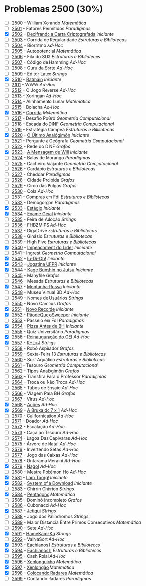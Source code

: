 # Problemas 2500 (30%)

- [ ]  [2500](https://www.beecrowd.com.br/judge/pt/problems/view/2500) - William Xorando *Matemática*
- [ ]  [2501](https://www.beecrowd.com.br/judge/pt/problems/view/2501) - Fatores Permitidos *Paradigmas*
- [x]  [2502](https://www.beecrowd.com.br/judge/pt/problems/view/2502) - [Decifrando a Carta Criptografada](https://github.com/potigol/beecrowd/blob/master/src/2500/2502.poti) *Iniciante*
- [ ]  [2503](https://www.beecrowd.com.br/judge/pt/problems/view/2503) - Corrida de Regularidade *Estruturas e Bibliotecas*
- [ ]  [2504](https://www.beecrowd.com.br/judge/pt/problems/view/2504) - Biorritmo *Ad-Hoc*
- [ ]  [2505](https://www.beecrowd.com.br/judge/pt/problems/view/2505) - Autopotencial *Matemática*
- [ ]  [2506](https://www.beecrowd.com.br/judge/pt/problems/view/2506) - Fila do SUS *Estruturas e Bibliotecas*
- [ ]  [2507](https://www.beecrowd.com.br/judge/pt/problems/view/2507) - Código de Hamming *Ad-Hoc*
- [ ]  [2508](https://www.beecrowd.com.br/judge/pt/problems/view/2508) - Guru da Sorte *Ad-Hoc*
- [ ]  [2509](https://www.beecrowd.com.br/judge/pt/problems/view/2509) - Editor Latex *Strings*
- [x]  [2510](https://www.beecrowd.com.br/judge/pt/problems/view/2510) - [Batmain](https://github.com/potigol/beecrowd/blob/master/src/2500/2510.poti) *Iniciante*
- [ ]  [2511](https://www.beecrowd.com.br/judge/pt/problems/view/2511) - WWW *Ad-Hoc*
- [ ]  [2512](https://www.beecrowd.com.br/judge/pt/problems/view/2512) - O Jogo Reverse *Ad-Hoc*
- [ ]  [2513](https://www.beecrowd.com.br/judge/pt/problems/view/2513) - Xoringan *Ad-Hoc*
- [ ]  [2514](https://www.beecrowd.com.br/judge/pt/problems/view/2514) - Alinhamento Lunar *Matemática*
- [ ]  [2515](https://www.beecrowd.com.br/judge/pt/problems/view/2515) - Bolacha *Ad-Hoc*
- [x]  [2516](https://www.beecrowd.com.br/judge/pt/problems/view/2516) - [Corrida](https://github.com/potigol/beecrowd/blob/master/src/2500/2516.poti) *Matemática*
- [ ]  [2517](https://www.beecrowd.com.br/judge/pt/problems/view/2517) - Desafio PoGro *Geometria Computacional*
- [ ]  [2518](https://www.beecrowd.com.br/judge/pt/problems/view/2518) - Escada do DINF *Geometria Computacional*
- [ ]  [2519](https://www.beecrowd.com.br/judge/pt/problems/view/2519) - Estratégia Campeã *Estruturas e Bibliotecas*
- [x]  [2520](https://www.beecrowd.com.br/judge/pt/problems/view/2520) - [O Último Analógimôn](https://github.com/potigol/beecrowd/blob/master/src/2500/2520.poti) *Iniciante*
- [ ]  [2521](https://www.beecrowd.com.br/judge/pt/problems/view/2521) - Pergunte à Geógrafa *Geometria Computacional*
- [ ]  [2522](https://www.beecrowd.com.br/judge/pt/problems/view/2522) - Rede do DINF *Grafos*
- [x]  [2523](https://www.beecrowd.com.br/judge/pt/problems/view/2523) - [A Mensagem de Will](https://github.com/potigol/beecrowd/blob/master/src/2500/2523.poti) *Iniciante*
- [ ]  [2524](https://www.beecrowd.com.br/judge/pt/problems/view/2524) - Balas de Morango *Paradigmas*
- [ ]  [2525](https://www.beecrowd.com.br/judge/pt/problems/view/2525) - Cacheiro Viajante *Geometria Computacional*
- [ ]  [2526](https://www.beecrowd.com.br/judge/pt/problems/view/2526) - Cardápio *Estruturas e Bibliotecas*
- [ ]  [2527](https://www.beecrowd.com.br/judge/pt/problems/view/2527) - Cheddar *Paradigmas*
- [ ]  [2528](https://www.beecrowd.com.br/judge/pt/problems/view/2528) - Cidade Proibida *Grafos*
- [ ]  [2529](https://www.beecrowd.com.br/judge/pt/problems/view/2529) - Circo das Pulgas *Grafos*
- [ ]  [2530](https://www.beecrowd.com.br/judge/pt/problems/view/2530) - Cola *Ad-Hoc*
- [ ]  [2531](https://www.beecrowd.com.br/judge/pt/problems/view/2531) - Compras em FdI *Estruturas e Bibliotecas*
- [ ]  [2532](https://www.beecrowd.com.br/judge/pt/problems/view/2532) - Demogorgon *Paradigmas*
- [x]  [2533](https://www.beecrowd.com.br/judge/pt/problems/view/2533) - [Estágio](https://github.com/potigol/beecrowd/blob/master/src/2500/2533.poti) *Iniciante*
- [x]  [2534](https://www.beecrowd.com.br/judge/pt/problems/view/2534) - [Exame Geral](https://github.com/potigol/beecrowd/blob/master/src/2500/2534.poti) *Iniciante*
- [ ]  [2535](https://www.beecrowd.com.br/judge/pt/problems/view/2535) - Feira de Adoção *Strings*
- [ ]  [2536](https://www.beecrowd.com.br/judge/pt/problems/view/2536) - FHBZMIPS *Ad-Hoc*
- [ ]  [2537](https://www.beecrowd.com.br/judge/pt/problems/view/2537) - GigaDrive *Estruturas e Bibliotecas*
- [ ]  [2538](https://www.beecrowd.com.br/judge/pt/problems/view/2538) - Ginásio *Estruturas e Bibliotecas*
- [ ]  [2539](https://www.beecrowd.com.br/judge/pt/problems/view/2539) - High Five *Estruturas e Bibliotecas*
- [x]  [2540](https://www.beecrowd.com.br/judge/pt/problems/view/2540) - [Impeachment do Líder](https://github.com/potigol/beecrowd/blob/master/src/2500/2540.poti) *Iniciante*
- [ ]  [2541](https://www.beecrowd.com.br/judge/pt/problems/view/2541) - Ingrest *Geometria Computacional*
- [x]  [2542](https://www.beecrowd.com.br/judge/pt/problems/view/2542) - [Iu-Di-Oh!](https://github.com/potigol/beecrowd/blob/master/src/2500/2542.poti) *Iniciante*
- [x]  [2543](https://www.beecrowd.com.br/judge/pt/problems/view/2543) - [Jogatina UFPR](https://github.com/potigol/beecrowd/blob/master/src/2500/2543.poti) *Iniciante*
- [x]  [2544](https://www.beecrowd.com.br/judge/pt/problems/view/2544) - [Kage Bunshin no Jutsu](https://github.com/potigol/beecrowd/blob/master/src/2500/2544.poti) *Iniciante*
- [ ]  [2545](https://www.beecrowd.com.br/judge/pt/problems/view/2545) - Manyfile *Grafos*
- [ ]  [2546](https://www.beecrowd.com.br/judge/pt/problems/view/2546) - Mesada *Estruturas e Bibliotecas*
- [x]  [2547](https://www.beecrowd.com.br/judge/pt/problems/view/2547) - [Montanha-Russa](https://github.com/potigol/beecrowd/blob/master/src/2500/2547.poti) *Iniciante*
- [ ]  [2548](https://www.beecrowd.com.br/judge/pt/problems/view/2548) - Museu Virtual 3D *Ad-Hoc*
- [ ]  [2549](https://www.beecrowd.com.br/judge/pt/problems/view/2549) - Nomes de Usuários *Strings*
- [ ]  [2550](https://www.beecrowd.com.br/judge/pt/problems/view/2550) - Novo Campus *Grafos*
- [x]  [2551](https://www.beecrowd.com.br/judge/pt/problems/view/2551) - [Novo Recorde](https://github.com/potigol/beecrowd/blob/master/src/2500/2551.poti) *Iniciante*
- [x]  [2552](https://www.beecrowd.com.br/judge/pt/problems/view/2552) - [PãodeQuejoSweeper](https://github.com/potigol/beecrowd/blob/master/src/2500/2552.poti) *Iniciante*
- [ ]  [2553](https://www.beecrowd.com.br/judge/pt/problems/view/2553) - Passeio em FdI *Paradigmas*
- [x]  [2554](https://www.beecrowd.com.br/judge/pt/problems/view/2554) - [Pizza Antes de BH](https://github.com/potigol/beecrowd/blob/master/src/2500/2554.poti) *Iniciante*
- [ ]  [2555](https://www.beecrowd.com.br/judge/pt/problems/view/2555) - Quiz Universitário *Paradigmas*
- [x]  [2556](https://www.beecrowd.com.br/judge/pt/problems/view/2556) - [Reinauguração do CEI](https://github.com/potigol/beecrowd/blob/master/src/2500/2556.poti) *Ad-Hoc*
- [x]  [2557](https://www.beecrowd.com.br/judge/pt/problems/view/2557) - [R+L=J](https://github.com/potigol/beecrowd/blob/master/src/2500/2557.poti) *Strings*
- [ ]  [2558](https://www.beecrowd.com.br/judge/pt/problems/view/2558) - Robô Aspirador *Grafos*
- [ ]  [2559](https://www.beecrowd.com.br/judge/pt/problems/view/2559) - Sexta-Feira 13 *Estruturas e Bibliotecas*
- [ ]  [2560](https://www.beecrowd.com.br/judge/pt/problems/view/2560) - Surf Aquático *Estruturas e Bibliotecas*
- [ ]  [2561](https://www.beecrowd.com.br/judge/pt/problems/view/2561) - Tesouro *Geometria Computacional*
- [ ]  [2562](https://www.beecrowd.com.br/judge/pt/problems/view/2562) - Tipos Analógimôn *Grafos*
- [ ]  [2563](https://www.beecrowd.com.br/judge/pt/problems/view/2563) - Transfira Para o Professor *Paradigmas*
- [ ]  [2564](https://www.beecrowd.com.br/judge/pt/problems/view/2564) - Troca ou Não Troca *Ad-Hoc*
- [ ]  [2565](https://www.beecrowd.com.br/judge/pt/problems/view/2565) - Tubos de Ensaio *Ad-Hoc*
- [ ]  [2566](https://www.beecrowd.com.br/judge/pt/problems/view/2566) - Viagem Para BH *Grafos*
- [ ]  [2567](https://www.beecrowd.com.br/judge/pt/problems/view/2567) - Virus *Ad-Hoc*
- [x]  [2568](https://www.beecrowd.com.br/judge/pt/problems/view/2568) - [Ações](https://github.com/potigol/beecrowd/blob/master/src/2500/2568.poti) *Ad-Hoc*
- [x]  [2569](https://www.beecrowd.com.br/judge/pt/problems/view/2569) - [A Bruxa do 7 x 1](https://github.com/potigol/beecrowd/blob/master/src/2500/2569.poti) *Ad-Hoc*
- [ ]  [2570](https://www.beecrowd.com.br/judge/pt/problems/view/2570) - Californication *Ad-Hoc*
- [ ]  [2571](https://www.beecrowd.com.br/judge/pt/problems/view/2571) - Doador *Ad-Hoc*
- [ ]  [2572](https://www.beecrowd.com.br/judge/pt/problems/view/2572) - Escalação *Ad-Hoc*
- [ ]  [2573](https://www.beecrowd.com.br/judge/pt/problems/view/2573) - Caça ao Tesouro *Ad-Hoc*
- [ ]  [2574](https://www.beecrowd.com.br/judge/pt/problems/view/2574) - Lagoa Das Capivaras *Ad-Hoc*
- [ ]  [2575](https://www.beecrowd.com.br/judge/pt/problems/view/2575) - Árvore de Natal *Ad-Hoc*
- [ ]  [2576](https://www.beecrowd.com.br/judge/pt/problems/view/2576) - Invertendo Setas *Ad-Hoc*
- [ ]  [2577](https://www.beecrowd.com.br/judge/pt/problems/view/2577) - Jogo das Caixas *Ad-Hoc*
- [ ]  [2578](https://www.beecrowd.com.br/judge/pt/problems/view/2578) - Ontarama Meraini *Ad-Hoc*
- [x]  [2579](https://www.beecrowd.com.br/judge/pt/problems/view/2579) - [Nagol](https://github.com/potigol/beecrowd/blob/master/src/2500/2579.poti) *Ad-Hoc*
- [ ]  [2580](https://www.beecrowd.com.br/judge/pt/problems/view/2580) - Mestre Pokémon Ho *Ad-Hoc*
- [x]  [2581](https://www.beecrowd.com.br/judge/pt/problems/view/2581) - [I am Toorg!](https://github.com/potigol/beecrowd/blob/master/src/2500/2581.poti) *Iniciante*
- [x]  [2582](https://www.beecrowd.com.br/judge/pt/problems/view/2582) - [System of a Download](https://github.com/potigol/beecrowd/blob/master/src/2500/2582.poti) *Iniciante*
- [ ]  [2583](https://www.beecrowd.com.br/judge/pt/problems/view/2583) - Chirrin Chirrion *Strings*
- [x]  [2584](https://www.beecrowd.com.br/judge/pt/problems/view/2584) - [Pentágono](https://github.com/potigol/beecrowd/blob/master/src/2500/2584.poti) *Matemática*
- [ ]  [2585](https://www.beecrowd.com.br/judge/pt/problems/view/2585) - Dominó Incompleto *Grafos*
- [ ]  [2586](https://www.beecrowd.com.br/judge/pt/problems/view/2586) - Cubonacci *Ad-Hoc*
- [x]  [2587](https://www.beecrowd.com.br/judge/pt/problems/view/2587) - [Jetiqui](https://github.com/potigol/beecrowd/blob/master/src/2500/2587.poti) *Strings*
- [ ]  [2588](https://www.beecrowd.com.br/judge/pt/problems/view/2588) - Jogo dos Palíndromos *Strings*
- [ ]  [2589](https://www.beecrowd.com.br/judge/pt/problems/view/2589) - Maior Distância Entre Primos Consecutivos *Matemática*
- [ ]  [2590](https://www.beecrowd.com.br/judge/pt/problems/view/2590) - Sete *Ad-Hoc*
- [x]  [2591](https://www.beecrowd.com.br/judge/pt/problems/view/2591) - [HameKameKa](https://github.com/potigol/beecrowd/blob/master/src/2500/2591.poti) *Strings*
- [ ]  [2592](https://www.beecrowd.com.br/judge/pt/problems/view/2592) - VaiNaSort *Ad-Hoc*
- [x]  [2593](https://www.beecrowd.com.br/judge/pt/problems/view/2593) - [Eachianos I](https://github.com/potigol/beecrowd/blob/master/src/2500/2593.poti) *Estruturas e Bibliotecas*
- [x]  [2594](https://www.beecrowd.com.br/judge/pt/problems/view/2594) - [Eachianos II](https://github.com/potigol/beecrowd/blob/master/src/2500/2594.poti) *Estruturas e Bibliotecas*
- [ ]  [2595](https://www.beecrowd.com.br/judge/pt/problems/view/2595) - Cash Roial *Ad-Hoc*
- [x]  [2596](https://www.beecrowd.com.br/judge/pt/problems/view/2596) - [Xenlonguinho](https://github.com/potigol/beecrowd/blob/master/src/2500/2596.poti) *Matemática*
- [x]  [2597](https://www.beecrowd.com.br/judge/pt/problems/view/2597) - [Xenlongão](https://github.com/potigol/beecrowd/blob/master/src/2500/2597.poti) *Matemática*
- [x]  [2598](https://www.beecrowd.com.br/judge/pt/problems/view/2598) - [Colocando Radares](https://github.com/potigol/beecrowd/blob/master/src/2500/2598.poti) *Matemática*
- [ ]  [2599](https://www.beecrowd.com.br/judge/pt/problems/view/2599) - Contando Radares *Paradigmas*